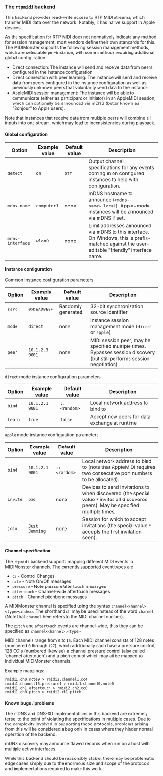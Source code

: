 ### The `rtpmidi` backend

This backend provides read-write access to RTP MIDI streams, which transfer MIDI data
over the network. Notably, it has native support in Apple devices.

As the specification for RTP MIDI does not normatively indicate any method
for session management, most vendors define their own standards for this.
The MIDIMonster supports the following session management methods, which are
selectable per-instance, with some methods requiring additional global configuration:

* Direct connection: The instance will send and receive data from peers configured in the
	instance configuration
* Direct connection with peer learning: The instance will send and receive data from peers
	configured in the instance configuration as well as previously unknown peers that
	voluntarily send data to the instance.
* AppleMIDI session management: The instance will be able to communicate (either as participant
	or initiator) in an AppleMIDI session, which can optionally be announced via mDNS (better
	known as "Bonjour" to Apple users).

Note that instances that receive data from multiple peers will combine all inputs into one
stream, which may lead to inconsistencies during playback.

#### Global configuration

| Option		| Example value		| Default value 	| Description		|
|-----------------------|-----------------------|-----------------------|-----------------------|
| `detect`      	| `on`                  | `off`                 | Output channel specifications for any events coming in on configured instances to help with configuration. |
| `mdns-name`		| `computer1`		| none			| mDNS hostname to announce (`<mdns-name>.local`). Apple-mode instances will be announced via mDNS if set. |
| `mdns-interface` 	| `wlan0`		| none			| Limit addresses announced via mDNS to this interface. On Windows, this is prefix-matched against the user-editable "friendly" interface name. |

#### Instance configuration

Common instance configuration parameters

| Option	| Example value		| Default value 	| Description		|
|---------------|-----------------------|-----------------------|-----------------------|
| `ssrc`	| `0xDEADBEEF`		| Randomly generated	| 32-bit synchronization source identifier |
| `mode`	| `direct`		| none			| Instance session management mode (`direct` or `apple`) |
| `peer`	| `10.1.2.3 9001`	| none			| MIDI session peer, may be specified multiple times. Bypasses session discovery (but still performs session negotiation) |

`direct` mode instance configuration parameters

| Option	| Example value		| Default value 	| Description		|
|---------------|-----------------------|-----------------------|-----------------------|
| `bind`	| `10.1.2.1 9001`	| `:: <random>`		| Local network address to bind to | 
| `learn`	| `true`		| `false`		| Accept new peers for data exchange at runtime |

`apple` mode instance configuration parameters

| Option	| Example value		| Default value 	| Description		|
|---------------|-----------------------|-----------------------|-----------------------|
| `bind`	| `10.1.2.1 9001`	| `:: <random>`		| Local network address to bind to (note that AppleMIDI requires two consecutive port numbers to be allocated). |
| `invite`	| `pad`			| none			| Devices to send invitations to when discovered (the special value `*` invites all discovered peers). May be specified multiple times. |
| `join`	| `Just Jamming`	| none			| Session for which to accept invitations (the special value `*` accepts the first invitation seen). |

#### Channel specification

The `rtpmidi` backend supports mapping different MIDI events to MIDIMonster channels. The currently supported event types are

* `cc` - Control Changes
* `note` - Note On/Off messages
* `pressure` - Note pressure/aftertouch messages
* `aftertouch` - Channel-wide aftertouch messages
* `pitch` - Channel pitchbend messages

A MIDIMonster channel is specified using the syntax `channel<channel>.<type><index>`. The shorthand `ch` may be
used instead of the word `channel` (Note that `channel` here refers to the MIDI channel number).

The `pitch` and `aftertouch` events are channel-wide, thus they can be specified as `channel<channel>.<type>`.

MIDI channels range from `0` to `15`. Each MIDI channel consists of 128 notes (numbered `0` through `127`), which
additionally each have a pressure control, 128 CC's (numbered likewise), a channel pressure control (also called
'channel aftertouch') and a pitch control which may all be mapped to individual MIDIMonster channels.

Example mappings:

```
rmidi1.ch0.note9 > rmidi2.channel1.cc4
rmidi1.channel15.pressure1 > rmidi1.channel0.note0
rmidi1.ch1.aftertouch > rmidi2.ch2.cc0
rmidi1.ch0.pitch > rmidi2.ch1.pitch
```

#### Known bugs / problems

The mDNS and DNS-SD implementations in this backend are extremely terse, to the point of violating the
specifications in multiple cases. Due to the complexity involved in supporting these protocols, problems
arising from this will be considered a bug only in cases where they hinder normal operation of the backend.

mDNS discovery may announce flawed records when run on a host with multiple active interfaces.

While this backend should be reasonably stable, there may be problematic edge cases simply due to the
enormous size and scope of the protocols and implementations required to make this work.
